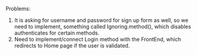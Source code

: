 Problems:
1. It is asking for username and password for sign up form as well, so we need to implement, something called Ignoring.method(), which disables authenticates for certain methods.
2. Need to implement/connect Login method with the FrontEnd, which redirects to Home page if the user is validated.
